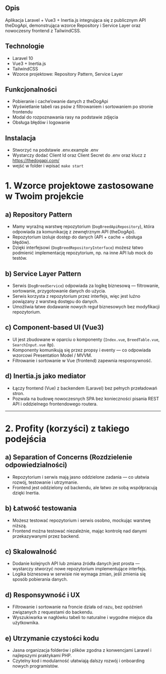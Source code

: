 
## Opis
Aplikacja Laravel + Vue3 + Inertia.js integrująca się z publicznym API theDogApi, demonstrująca wzorce Repository i Service Layer oraz nowoczesny frontend z TailwindCSS.

## Technologie
- Laravel 10
- Vue3 + Inertia.js
- TailwindCSS
- Wzorce projektowe: Repository Pattern, Service Layer

## Funkcjonalności
- Pobieranie i cache’owanie danych z theDogApi
- Wyświetlanie tabeli ras psów z filtrowaniem i sortowaniem po stronie frontendu
- Modal do rozpoznawania rasy na podstawie zdjęcia
- Obsługa błędów i logowanie

## Instalacja
- Stworzyć na podstawie .env.example .env
- Wystarczy dodać Client Id oraz Client Secret do .env oraz klucz z https://thedogapi.com/ 
- wejść w folder i wpisać `make start`

# 1. Wzorce projektowe zastosowane w Twoim projekcie

## a) Repository Pattern

- Mamy wyraźną warstwę repozytorium (`DogBreedApiRepository`), która odpowiada za komunikację z zewnętrznym API (theDogApi).
- Repozytorium izoluje dostęp do danych (API + cache + obsługa błędów).
- Dzięki interfejsowi (`DogBreedRepositoryInterface`) możesz łatwo podmienić implementację repozytorium, np. na inne API lub mock do testów.

## b) Service Layer Pattern

- Serwis (`DogBreedService`) odpowiada za logikę biznesową — filtrowanie, sortowanie, przygotowanie danych do użycia.
- Serwis korzysta z repozytorium przez interfejs, więc jest luźno powiązany z warstwą dostępu do danych.
- Umożliwia łatwe dodawanie nowych reguł biznesowych bez modyfikacji repozytorium.

## c) Component-based UI (Vue3)

- UI jest zbudowane w oparciu o komponenty (`Index.vue`, `BreedTable.vue`, `SearchInput.vue` itp).
- Komponenty komunikują się przez propsy i eventy — co odpowiada wzorcowi Presentation Model / MVVM.
- Filtrowanie i sortowanie w Vue (frontend) zapewnia responsywność.

## d) Inertia.js jako mediator

- Łączy frontend (Vue) z backendem (Laravel) bez pełnych przeładowań stron.
- Pozwala na budowę nowoczesnych SPA bez konieczności pisania REST API i oddzielnego frontendowego routera.

---

# 2. Profity (korzyści) z takiego podejścia

## a) Separation of Concerns (Rozdzielenie odpowiedzialności)

- Repozytorium i serwis mają jasno oddzielone zadania — co ułatwia rozwój, testowanie i utrzymanie.
- Frontend jest oddzielony od backendu, ale łatwo ze sobą współpracują dzięki Inertia.

## b) Łatwość testowania

- Możesz testować repozytorium i serwis osobno, mockując warstwę niższą.
- Frontend można testować niezależnie, mając kontrolę nad danymi przekazywanymi przez backend.

## c) Skalowalność

- Dodanie kolejnych API lub zmiana źródła danych jest prosta — wystarczy stworzyć nowe repozytorium implementujące interfejs.
- Logika biznesowa w serwisie nie wymaga zmian, jeśli zmienia się sposób pobierania danych.

## d) Responsywność i UX

- Filtrowanie i sortowanie na froncie działa od razu, bez opóźnień związanych z requestami do backendu.
- Wyszukiwarka w nagłówku tabeli to naturalne i wygodne miejsce dla użytkownika.

## e) Utrzymanie czystości kodu

- Jasna organizacja folderów i plików zgodna z konwencjami Laravel i najlepszymi praktykami PHP.
- Czytelny kod i modularność ułatwiają dalszy rozwój i onboarding nowych programistów.
